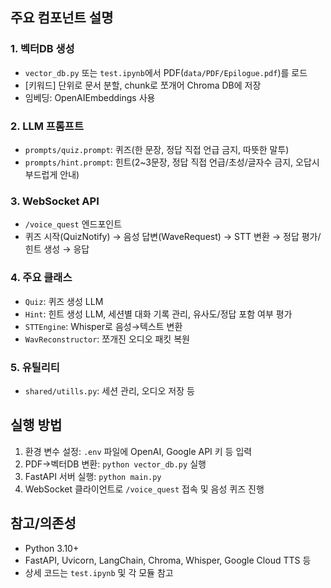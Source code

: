 
## 주요 컴포넌트 설명
### 1. 벡터DB 생성
- `vector_db.py` 또는 `test.ipynb`에서 PDF(`data/PDF/Epilogue.pdf`)를 로드
- [키워드] 단위로 문서 분할, chunk로 쪼개어 Chroma DB에 저장
- 임베딩: OpenAIEmbeddings 사용

### 2. LLM 프롬프트
- `prompts/quiz.prompt`: 퀴즈(한 문장, 정답 직접 언급 금지, 따뜻한 말투)
- `prompts/hint.prompt`: 힌트(2~3문장, 정답 직접 언급/초성/글자수 금지, 오답시 부드럽게 안내)

### 3. WebSocket API
- `/voice_quest` 엔드포인트
- 퀴즈 시작(QuizNotify) → 음성 답변(WaveRequest) → STT 변환 → 정답 평가/힌트 생성 → 응답

### 4. 주요 클래스
- `Quiz`: 퀴즈 생성 LLM
- `Hint`: 힌트 생성 LLM, 세션별 대화 기록 관리, 유사도/정답 포함 여부 평가
- `STTEngine`: Whisper로 음성→텍스트 변환
- `WavReconstructor`: 쪼개진 오디오 패킷 복원

### 5. 유틸리티
- `shared/utills.py`: 세션 관리, 오디오 저장 등

## 실행 방법
1. 환경 변수 설정: `.env` 파일에 OpenAI, Google API 키 등 입력
2. PDF→벡터DB 변환: `python vector_db.py` 실행
3. FastAPI 서버 실행: `python main.py`
4. WebSocket 클라이언트로 `/voice_quest` 접속 및 음성 퀴즈 진행

## 참고/의존성
- Python 3.10+
- FastAPI, Uvicorn, LangChain, Chroma, Whisper, Google Cloud TTS 등
- 상세 코드는 `test.ipynb` 및 각 모듈 참고